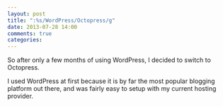 ```yaml
---
layout: post
title: ":%s/WordPress/Octopress/g"
date: 2013-07-28 14:00
comments: true
categories: 
---
```

So after only a few months of using WordPress, I decided to switch to Octopress.

I used WordPress at first because it is by far the most popular blogging platform out there, and was fairly easy to setup with my current hosting provider.
